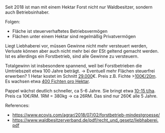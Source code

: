 Seit 2018 ist man mit einem Hektar Forst nicht nur Waldbesitzer, sondern auch Betriebsinhaber.

Folgen:
- Fläche ist steuerverhaftetes Betriebsvermögen
- Flächen unter einem Hektar sind regelmäßig Privatvermögen

Liegt Liebhaberei vor, müssen Gewinne nicht mehr versteuert werden, Verluste können aber auch nicht mehr bei der ESt geltend gemacht werden. Ist es allerdings ein Forstbetrieb, sind alle Gewinne zu versteuern.

Totalgewinn ist insbesondere spannend, weil bei Forstbetrieben die Umtriebszeit etwa 100 Jahre beträgt. -> Eventuell mehr Flächen steuerfrei erwerben? 1 Hetar kostet im Schnitt [29.000](https://www.topagrar.com/jagd-und-wald/news/bayern-ueberdurchschnittliche-preise-fuer-waldflaeche-12598813.html)€. Preis z.B. Fichte >[100€/20m](https://www.wald-prinz.de/holzpreise-und-holzpreisentwicklung-fichte/383#Nadelholz). Es wachsen etwa [400 Fichten pro Hektar](https://www.lwk-niedersachsen.de/lwk/news/36164_Sch%C3%A4tzhilfen_Wieviel_Festmeter_und_B%C3%A4ume_stehen_in_meinem_Wald).

Pappel wächst deutlich schneller, ca 5-6 Jahre. Sie bringt etwa [10-15 t/ha](https://www.tfz.bayern.de/festbrennstoffe/brennstoffe/035110/index.php). Preis ca 10€/RM. 1RM = 380kg -> ca 26RM. Das sind nur 260€ alle 5 Jahre.

References:
- https://www.ecovis.com/agrar/2018/07/02/forstbetrieb-mindestgroesse/
- https://www.waldbesitzerverband.de/pdf/recht_und_gesetz/liebhaberei.pdf